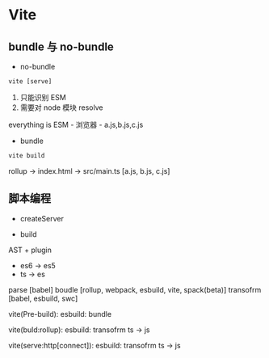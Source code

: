 # Vite

## bundle 与 no-bundle

- no-bundle

```shell
vite [serve]
```

1. 只能识别 ESM
2. 需要对 node 模块 resolve

everything is ESM - 
浏览器 - a.js,b.js,c.js


- bundle

```bash
vite build
```

rollup -> index.html -> src/main.ts [a.js, b.js, c.js]

## 脚本编程

- createServer

- build

AST + plugin
  - es6 -> es5
  - ts -> es

parse [babel]
boudle [rollup, webpack, esbuild, vite, spack(beta)]
transofrm [babel, esbuild, swc]


vite(Pre-build):
  esbuild: bundle

vite(buld:rollup):
  esbuild: transofrm   ts -> js

vite(serve:http[connect]):
  esbuild: transofrm   ts -> js
